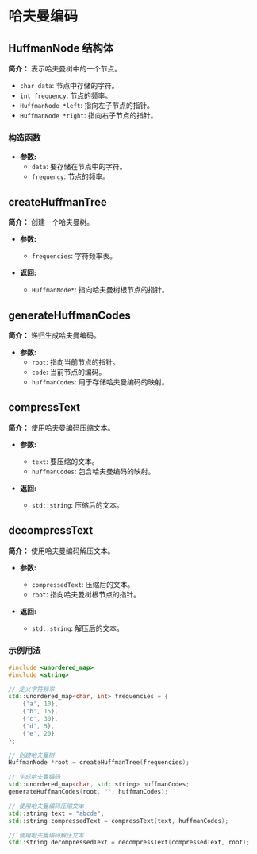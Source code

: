 # 哈夫曼编码

## HuffmanNode 结构体

**简介：** 表示哈夫曼树中的一个节点。

- `char data`: 节点中存储的字符。
- `int frequency`: 节点的频率。
- `HuffmanNode *left`: 指向左子节点的指针。
- `HuffmanNode *right`: 指向右子节点的指针。

### 构造函数

- **参数:**
  - `data`: 要存储在节点中的字符。
  - `frequency`: 节点的频率。

## createHuffmanTree

**简介：** 创建一个哈夫曼树。

- **参数:**

  - `frequencies`: 字符频率表。

- **返回:**
  - `HuffmanNode*`: 指向哈夫曼树根节点的指针。

## generateHuffmanCodes

**简介：** 递归生成哈夫曼编码。

- **参数:**
  - `root`: 指向当前节点的指针。
  - `code`: 当前节点的编码。
  - `huffmanCodes`: 用于存储哈夫曼编码的映射。

## compressText

**简介：** 使用哈夫曼编码压缩文本。

- **参数:**

  - `text`: 要压缩的文本。
  - `huffmanCodes`: 包含哈夫曼编码的映射。

- **返回:**
  - `std::string`: 压缩后的文本。

## decompressText

**简介：** 使用哈夫曼编码解压文本。

- **参数:**

  - `compressedText`: 压缩后的文本。
  - `root`: 指向哈夫曼树根节点的指针。

- **返回:**
  - `std::string`: 解压后的文本。

### 示例用法

```cpp
#include <unordered_map>
#include <string>

// 定义字符频率
std::unordered_map<char, int> frequencies = {
    {'a', 10},
    {'b', 15},
    {'c', 30},
    {'d', 5},
    {'e', 20}
};

// 创建哈夫曼树
HuffmanNode *root = createHuffmanTree(frequencies);

// 生成哈夫曼编码
std::unordered_map<char, std::string> huffmanCodes;
generateHuffmanCodes(root, "", huffmanCodes);

// 使用哈夫曼编码压缩文本
std::string text = "abcde";
std::string compressedText = compressText(text, huffmanCodes);

// 使用哈夫曼编码解压文本
std::string decompressedText = decompressText(compressedText, root);
```

